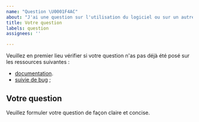 ```yaml
---
name: "Question \U0001F4AC"
about: "J'ai une question sur l'utilisation du logiciel ou sur un autre sujet en relation avec ce projet \U0001F914."
title: Votre question
labels: question
assignees: ''

---
```


Veuillez en premier lieu vérifier si votre question n'as pas déjà été posé sur les ressources suivantes :

 - [documentation](https://github.com/ziopod/guidoline.com/wiki).
 - [suivie de bug](https://github.com/ziopod/guidoline.com/issues) ;


## Votre question

Veuillez formuler votre question de façon claire et concise.
